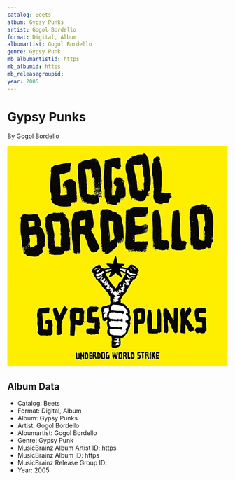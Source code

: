 ```yaml
---
catalog: Beets
album: Gypsy Punks
artist: Gogol Bordello
format: Digital, Album
albumartist: Gogol Bordello
genre: Gypsy Punk
mb_albumartistid: https
mb_albumid: https
mb_releasegroupid: 
year: 2005
---
```


# Gypsy Punks

By Gogol Bordello

![](../../assets/beetscovers/Gogol_Bordello-Gypsy_Punks.jpg)

## Album Data

- Catalog: Beets
- Format: Digital, Album
- Album: Gypsy Punks
- Artist: Gogol Bordello
- Albumartist: Gogol Bordello
- Genre: Gypsy Punk
- MusicBrainz Album Artist ID: https
- MusicBrainz Album ID: https
- MusicBrainz Release Group ID: 
- Year: 2005

